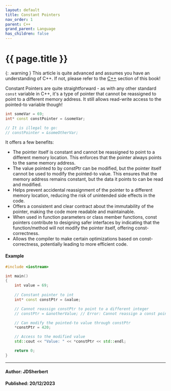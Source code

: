 ```yaml
---
layout: default
title: Constant Pointers
nav_order: 1
parent: C++
grand_parent: Language
has_children: false
---
```


{{ page.title }}
======================

{: .warning } 
This article is quite advanced and assumes you have an understanding of C++.
If not, please refer to the [C++](/docs/Language/C++/C++.html) section of this book!

Constant Pointers are quite straightforward - as with any other standard `const` variable in C++, it's a type of pointer that cannot be reassigned to point to a different memory address. It still allows read-write access to the pointed-to variable though!

```cpp
int someVar = 69;
int* const constPointer = &someVar;

// It is illegal to go:
// constPointer = &someOtherVar;
```

It offers a few benefits:

- The pointer itself is constant and cannot be reassigned to point to a different memory location. This enforces that the pointer always points to the same memory address.
- The value pointed to by constPtr can be modified, but the pointer itself cannot be used to modify the pointed-to value. This ensures that the memory address remains constant, but the data it points to can be read and modified.
- Helps prevent accidental reassignment of the pointer to a different memory location, reducing the risk of unintended side effects in the code.
- Offers a consistent and clear contract about the immutability of the pointer, making the code more readable and maintainable.
- When used in function parameters or class member functions, const pointers contribute to designing safer interfaces by indicating that the function/method will not modify the pointer itself, offering const-correctness.
- Allows the compiler to make certain optimizations based on const-correctness, potentially leading to more efficient code.

#### Example

```cpp
#include <iostream>

int main() 
{
    int value = 69;
    
    // Constant pointer to int
    int* const constPtr = &value;

    // Cannot reassign constPtr to point to a different integer
    // constPtr = &anotherValue; // Error: Cannot reassign a const pointer

    // Can modify the pointed-to value through constPtr
    *constPtr = 420;

    // Access to the modified value
    std::cout << "Value: " << *constPtr << std::endl;

    return 0;
}
```

---

#### Author: JDSherbert
#### Published: 20/12/2023